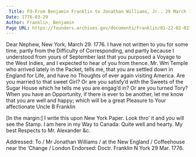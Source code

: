 ```yaml
---
 Title: FO-From Benjamin Franklin to Jonathan Williams, Jr., 29 March 1776
Date: 1776-03-29
Author: Franklin, Benjamin
Page URL: https://founders.archives.gov/documents/Franklin/01-22-02-0235
---
```


Dear Nephew,
New York, March 29. 1776.
I have not written to you for some time, partly from the Difficulty of Corresponding, and partly because I understood from yours of September last that you purposed a Voyage to the West Indies, and I expected to hear of you from thence. Mr. Wm Temple who arrived lately in the Packet, tells me, that you are settled down in England for Life, and have no Thoughts of ever again visiting America. Are you married to that sweet Girl? Or are you satisfy’d with the Sweets of the Sugar House which he tells me you are engag’d in? Or are you turned Tory? When you have an Opportunity, if there is ever to be another, let me know that you are well and happy; which will be a great Pleasure to Your affectionate Uncle
B Franklin

[In the margin:] I write this upon New York Paper. Look thro’ it and you will see the Stamp.
I am here in my Way to Canada: Quite well and hearty. My best Respects to Mr. Alexander &c.

 
Addressed: To / Mr Jonathan Williams / at the New England / Coffeehouse near the ‘Change / London
Endorsed: Doctr. Franklin N York 29 Mar. 1776.
